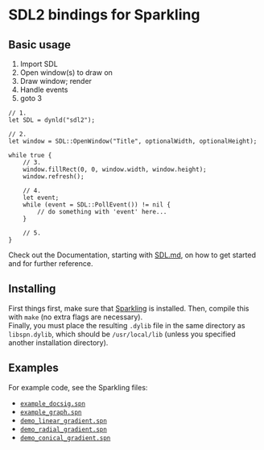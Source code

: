 # SDL2 bindings for Sparkling

## Basic usage

1. Import SDL
2. Open window(s) to draw on
3. Draw window; render
4. Handle events
5. goto 3

<!-- commity-comment -->

    // 1.
    let SDL = dynld("sdl2");

    // 2.
    let window = SDL::OpenWindow("Title", optionalWidth, optionalHeight);

    while true {
        // 3.
        window.fillRect(0, 0, window.width, window.height);
        window.refresh();

        // 4.
        let event;
        while (event = SDL::PollEvent()) != nil {
            // do something with 'event' here...
        }

        // 5.
    }

Check out the Documentation, starting with [SDL.md](doc/SDL.md),
on how to get started and for further reference.

## Installing

First things first, make sure that [Sparkling](https://github.com/H2CO3/Sparkling)
is installed.
Then, compile this with `make` (no extra flags are necessary).  
Finally, you must place the resulting `.dylib` file in the same directory as
`libspn.dylib`, which should be `/usr/local/lib` (unless you specified another
installation directory).

## Examples

For example code, see the Sparkling files:

- [`example_docsig.spn`](examples/example_docsig.spn)
- [`example_graph.spn`](examples/example_graph.spn)
- [`demo_linear_gradient.spn`](examples/demo_linear_gradient.spn)
- [`demo_radial_gradient.spn`](examples/demo_radial_gradient.spn)
- [`demo_conical_gradient.spn`](examples/demo_conical_gradient.spn)
